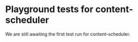 # Playground tests for content-scheduler
We are still awaiting the first test run for content-scheduler.
